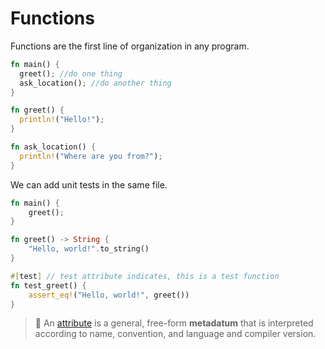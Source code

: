 # Functions

Functions are the first line of organization in any program.

```rust
fn main() {
  greet(); //do one thing
  ask_location(); //do another thing
}

fn greet() {
  println!("Hello!");
}

fn ask_location() {
  println!("Where are you from?");
}
```

We can add unit tests in the same file.

```rust
fn main() {
    greet();
}

fn greet() -> String {
    "Hello, world!".to_string()
}

#[test] // test attribute indicates, this is a test function
fn test_greet() {
    assert_eq!("Hello, world!", greet())
}
```

> 💭 An [attribute](https://doc.rust-lang.org/reference/attributes.html) is a general, free-form **metadatum** that is interpreted according to name, convention, and language and compiler version.